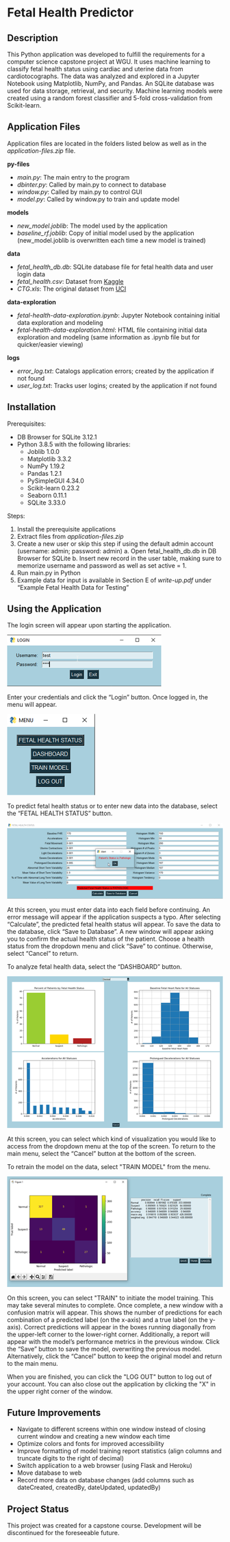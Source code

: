 # Fetal Health Predictor

## Description
This Python application was developed to fulfill the requirements for a computer science capstone project at WGU. It uses machine learning to classify fetal health status using cardiac and uterine data from cardiotocographs. The data was analyzed and explored in a Jupyter Notebook using Matplotlib, NumPy, and Pandas. An SQLite database was used for data storage, retrieval, and security. Machine learning models were created using a random forest classifier and 5-fold cross-validation from Scikit-learn.

## Application Files
Application files are located in the folders listed below as well as in the *application-files.zip* file.

**py-files**
* *main.py*: The main entry to the program
* *dbinter.py*: Called by main.py to connect to database
* *window.py*: Called by main.py to control GUI
* *model.py*: Called by window.py to train and update model

**models**
* *new_model.joblib*: The model used by the application
* *baseline_rf.joblib*: Copy of initial model used by the application (new_model.joblib is overwritten each time a new model is trained)

**data**
* *fetal_health_db.db*: SQLite database file for fetal health data and user login data
* *fetal_health.csv*: Dataset from [Kaggle](https://www.kaggle.com/andrewmvd/fetal-health-classification)
* *CTG.xls*: The original dataset from [UCI](https://archive.ics.uci.edu/ml/datasets/cardiotocography)

**data-exploration**
* *fetal-health-data-exploration.ipynb*: Jupyter Notebook containing initial data exploration and modeling
* *fetal-health-data-exploration.html*: HTML file containing initial data exploration and modeling (same information as .ipynb file but for quicker/easier viewing)

**logs**
* *error_log.txt*: Catalogs application errors; created by the application if not found
* *user_log.txt*: Tracks user logins; created by the application if not found

## Installation
Prerequisites:
* DB Browser for SQLite 3.12.1
* Python 3.8.5 with the following libraries:
  * Joblib 1.0.0
  * Matplotlib 3.3.2
  * NumPy 1.19.2
  * Pandas 1.2.1
  * PySimpleGUI 4.34.0
  * Scikit-learn 0.23.2
  * Seaborn 0.11.1
  * SQLite 3.33.0

Steps:
1.	Install the prerequisite applications
2.	Extract files from *application-files.zip*
3.	Create a new user or skip this step if using the default admin account (username: admin; password: admin)
a.	Open fetal_health_db.db in DB Browser for SQLite
b.	Insert new record in the user table, making sure to memorize username and password as well as set active = 1. 
4.	Run main.py in Python
5.	Example data for input is available in Section E of *write-up.pdf* under “Example Fetal Health Data for Testing”

## Using the Application
The login screen will appear upon starting the application.

![Login Screen](img/login-screen.png)

Enter your credentials and click the “Login” button. Once logged in, the menu will appear.

![Menu Screen](img/main-menu.png)

To predict fetal health status or to enter new data into the database, select the “FETAL HEALTH STATUS” button.

![Input Screen](img/input-screen.png)

At this screen, you must enter data into each field before continuing. An error message will appear if the application suspects a typo. After selecting “Calculate”, the predicted fetal health status will appear. To save the data to the database, click “Save to Database”. A new window will appear asking you to confirm the actual health status of the patient. Choose a health status from the dropdown menu and click “Save” to continue. Otherwise, select “Cancel” to return.

To analyze fetal health data, select the “DASHBOARD” button.

![Dashboard](img/graphs-screen.png)

At this screen, you can select which kind of visualization you would like to access from the dropdown menu at the top of the screen. To return to the main menu, select the “Cancel” button at the bottom of the screen.

To retrain the model on the data, select "TRAIN MODEL" from the menu.

![Train Model Screen](img/train-model-screen.png)

On this screen, you can select "TRAIN" to initiate the model training. This may take several minutes to complete. Once complete, a new window with a confusion matrix will appear. This shows the number of predictions for each combination of a predicted label (on the x-axis) and a true label (on the y-axis). Correct predictions will appear in the boxes running diagonally from the upper-left corner to the lower-right corner. Additionally, a report will appear with the model’s performance metrics in the previous window. Click the “Save” button to save the model, overwriting the previous model. Alternatively, click the “Cancel” button to keep the original model and return to the main menu.

When you are finished, you can click the "LOG OUT" button to log out of your account. You can also close out the application by clicking the "X" in the upper right corner of the window. 


## Future Improvements
* Navigate to different screens within one window instead of closing current window and creating a new window each time
* Optimize colors and fonts for improved accessibility
* Improve formatting of model training report statistics (align columns and truncate digits to the right of decimal)
* Switch application to a web browser (using Flask and Heroku)
* Move database to web
* Record more data on database changes (add columns such as dateCreated, createdBy, dateUpdated, updatedBy)

## Project Status
This project was created for a capstone course. Development will be discontinued for the foreseeable future.
